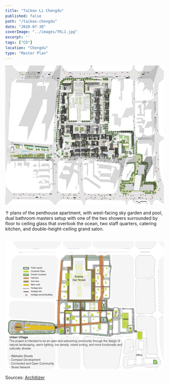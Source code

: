 ```yaml
---
title: "Taikoo Li Chengdu"
published: false
path: "/taikoo-chengdu"
date: "2020-07-30"
coverImage: "../images/TKL1.jpg"
excerpt: ''
tags: ["CD"]
location: "Chengdu"
type: "Master Plan"
---
```


![master](../images/TKL1.jpg)

&#8593; plans of the penthouse apartment, with west-facing sky garden and pool, dual bathroom masters setup with one of the two showers surrounded by floor to ceiling glass that overlook the ocean, two staff quarters, catering kitchen, and double-height-ceiling grand salon. <br><br>

![labelled](../images/TKL2.jpg)

Sources: [Architizer](https://architizer.com/projects/sino-ocean-taikoo-li-chengdu/)